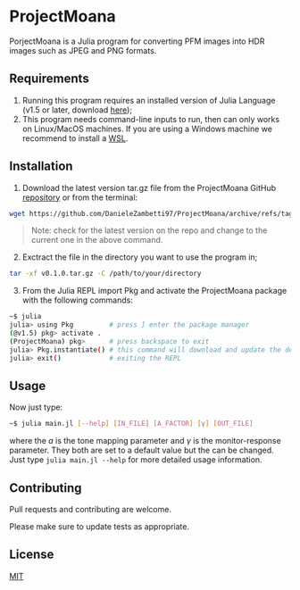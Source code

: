 # ProjectMoana

PorjectMoana is a Julia program for converting PFM images into HDR images such as JPEG and PNG formats.

## Requirements
1. Running this program requires an installed version of Julia Language (v1.5 or later, download [here](https://julialang.org/downloads/));
2. This program needs command-line inputs to run, then can only works on Linux/MacOS machines. If you are using a Windows machine we recommend to install a [WSL](https://docs.microsoft.com/it-it/windows/wsl/install-win10).

## Installation
1. Download the latest version tar.gz file from the ProjectMoana GitHub [repository](https://github.com/DanieleZambetti97/ProjectMoana/releases/tag/v0.1.0) or from the terminal:
```bash
wget https://github.com/DanieleZambetti97/ProjectMoana/archive/refs/tags/v0.1.0.tar.gz
```

> Note: check for the latest version on the repo and change to the current one in the above command.

2. Exctract the file in the directory you want to use the program in;
```bash
tar -xf v0.1.0.tar.gz -C /path/to/your/directory
```
3. From the Julia REPL import Pkg and activate the ProjectMoana package with the following commands:
```bash
~$ julia
julia> using Pkg 		 # press ] enter the package manager
(@v1.5) pkg> activate .
(ProjectMoana) pkg>      # press backspace to exit
julia> Pkg.instantiate() # this command will download and update the dependencies needed (it might take a while...)
julia> exit()			 # exiting the REPL
```

## Usage

Now just type:
```bash
~$ julia main.jl [--help] [IN_FILE] [A_FACTOR] [γ] [OUT_FILE]
```
where the $a$ is the tone mapping parameter and $\gamma$ is the monitor-response parameter. They both are set to a default value but the can be changed. 
Just type `julia main.jl --help` for more detailed usage information.

## Contributing
Pull requests and contributing are welcome. 

Please make sure to update tests as appropriate.

## License
[MIT](https://choosealicense.com/licenses/mit/)
<!--stackedit_data:
eyJoaXN0b3J5IjpbMTM0NjM4MzQ2NSwxNzM3MzE1NTE3LC03Mz
MwMzE3MzAsLTE5NzY5MDUzNzMsMjAyMDgxMTYwMl19
-->